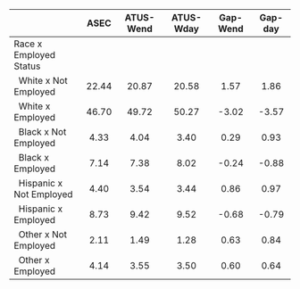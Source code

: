 
|                      |         ASEC |    ATUS-Wend |    ATUS-Wday |     Gap-Wend |      Gap-day |
| -------------------- | :----------: | :----------: | :----------: | :----------: | :----------: |
| Race x Employed Status |              |              |              |              |              |
| &nbsp;&nbsp;White x Not Employed |        22.44 |        20.87 |        20.58 |         1.57 |         1.86 |
| &nbsp;&nbsp;White x Employed |        46.70 |        49.72 |        50.27 |        -3.02 |        -3.57 |
| &nbsp;&nbsp;Black x Not Employed |         4.33 |         4.04 |         3.40 |         0.29 |         0.93 |
| &nbsp;&nbsp;Black x Employed |         7.14 |         7.38 |         8.02 |        -0.24 |        -0.88 |
| &nbsp;&nbsp;Hispanic x Not Employed |         4.40 |         3.54 |         3.44 |         0.86 |         0.97 |
| &nbsp;&nbsp;Hispanic x Employed |         8.73 |         9.42 |         9.52 |        -0.68 |        -0.79 |
| &nbsp;&nbsp;Other x Not Employed |         2.11 |         1.49 |         1.28 |         0.63 |         0.84 |
| &nbsp;&nbsp;Other x Employed |         4.14 |         3.55 |         3.50 |         0.60 |         0.64 |

